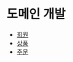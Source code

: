 # 도메인 개발

- [회원](https://github.com/genesis12345678/TIL/blob/main/Spring/jpa/use_1/domain/Member.md#%ED%9A%8C%EC%9B%90-%EB%8F%84%EB%A9%94%EC%9D%B8-%EA%B0%9C%EB%B0%9C)
- [상품](https://github.com/genesis12345678/TIL/blob/main/Spring/jpa/use_1/domain/Item.md#%EC%83%81%ED%92%88-%EB%8F%84%EB%A9%94%EC%9D%B8-%EA%B0%9C%EB%B0%9C)
- [주문](https://github.com/genesis12345678/TIL/blob/main/Spring/jpa/use_1/domain/Order.md#%EC%A3%BC%EB%AC%B8-%EB%8F%84%EB%A9%94%EC%9D%B8-%EA%B0%9C%EB%B0%9C)